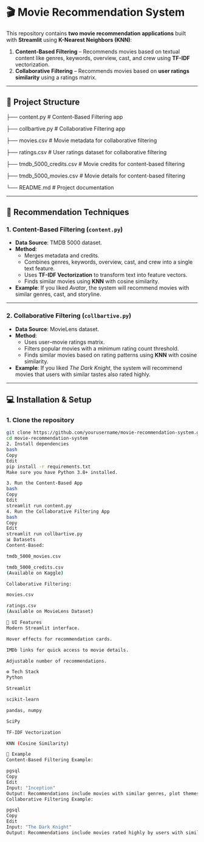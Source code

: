 # 🎬 Movie Recommendation System

This repository contains **two movie recommendation applications** built with **Streamlit** using **K-Nearest Neighbors (KNN)**:

1. **Content-Based Filtering** – Recommends movies based on textual content like genres, keywords, overview, cast, and crew using **TF-IDF** vectorization.  
2. **Collaborative Filtering** – Recommends movies based on **user ratings similarity** using a ratings matrix.

---

## 📂 Project Structure

├── content.py # Content-Based Filtering app

├── collbartive.py # Collaborative Filtering app

├── movies.csv # Movie metadata for collaborative filtering

├── ratings.csv # User ratings dataset for collaborative filtering

├── tmdb_5000_credits.csv # Movie credits for content-based filtering

├── tmdb_5000_movies.csv # Movie details for content-based filtering

└── README.md # Project documentation

---

## 🧠 Recommendation Techniques

### 1. Content-Based Filtering (`content.py`)
- **Data Source**: TMDB 5000 dataset.
- **Method**:
  - Merges metadata and credits.
  - Combines genres, keywords, overview, cast, and crew into a single text feature.
  - Uses **TF-IDF Vectorization** to transform text into feature vectors.
  - Finds similar movies using **KNN** with cosine similarity.
- **Example**: If you liked *Avatar*, the system will recommend movies with similar genres, cast, and storyline.

---

### 2. Collaborative Filtering (`collbartive.py`)
- **Data Source**: MovieLens dataset.
- **Method**:
  - Uses user–movie ratings matrix.
  - Filters popular movies with a minimum rating count threshold.
  - Finds similar movies based on rating patterns using **KNN** with cosine similarity.
- **Example**: If you liked *The Dark Knight*, the system will recommend movies that users with similar tastes also rated highly.

---

## 💻 Installation & Setup

### 1. Clone the repository
```bash
git clone https://github.com/yourusername/movie-recommendation-system.git
cd movie-recommendation-system
2. Install dependencies
bash
Copy
Edit
pip install -r requirements.txt
Make sure you have Python 3.8+ installed.

3. Run the Content-Based App
bash
Copy
Edit
streamlit run content.py
4. Run the Collaborative Filtering App
bash
Copy
Edit
streamlit run collbartive.py
📊 Datasets
Content-Based:

tmdb_5000_movies.csv

tmdb_5000_credits.csv
(Available on Kaggle)

Collaborative Filtering:

movies.csv

ratings.csv
(Available on MovieLens Dataset)

🎨 UI Features
Modern Streamlit interface.

Hover effects for recommendation cards.

IMDb links for quick access to movie details.

Adjustable number of recommendations.

⚙️ Tech Stack
Python

Streamlit

scikit-learn

pandas, numpy

SciPy

TF-IDF Vectorization

KNN (Cosine Similarity)

📌 Example
Content-Based Filtering Example:

pgsql
Copy
Edit
Input: "Inception"
Output: Recommendations include movies with similar genres, plot themes, and actors.
Collaborative Filtering Example:

pgsql
Copy
Edit
Input: "The Dark Knight"
Output: Recommendations include movies rated highly by users with similar tastes.
